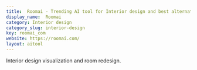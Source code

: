 ```yaml
---
title:  Roomai - Trending AI tool for Interior design and best alternatives
display_name:  Roomai
category: Interior design
category_slug: interior-design
key: roomai_com
website: https://roomai.com/
layout: aitool
---
```


Interior design visualization and room redesign.
